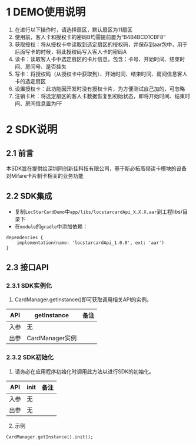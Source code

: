 # 1 DEMO使用说明
1. 在进行以下操作时，请选择扇区，默认扇区为11扇区
2. 使用前，客人卡和授权卡的密码B均需提前置为“B4B4BCD1CBF8”
3. 获取授权：将从授权卡中读取到选定扇区的授权码，并保存到aar包中，用于后面写卡的时候，将此授权码写入客人卡的密码A
4. 读卡：读取客人卡中选定扇区的卡片信息，包含：卡号、开始时间、结束时间、房间号、是否挂失
5. 写卡：将授权码（从授权卡中获取到）、开始时间、结束时间、房间信息客人卡的选定扇区
6. 设置授权卡：此功能因开发时没有授权卡片，为方便测试自己加的，可忽略
7. 注销卡片：将选定扇区的客人卡数据恢复到初始状态，即将开始时间、结束时间、房间信息置为FF
# 2 SDK说明
## 2.1 前言
本SDK旨在提供给深圳同创新佳科技有限公司，基于斯必拓高频读卡模块的设备对Mifare卡片制卡相关的业务功能
## 2.2 SDK集成
* 复制`LocStarCardDemo`中`app/libs/locstarcardApi_X.X.X.aar`到工程libs/目录下
* 在`module`的`gradle`中添加依赖：
```
dependencies {
    implementation(name: 'locstarcardApi_1.0.0', ext: 'aar')
}
```
## 2.3 接口API
### 2.3.1 SDK实例化
1. CardManager.getInstance()即可获取调用相关API的实例。

| API       | getInstance        | 备注     |
| --------  | -------- | -------- |
| 入参      | 无                 |          |
| 出参      | CardManager实例    |          |

### 2.3.2 SDK初始化
1. 请务必在应用程序初始化时调用此方法以进行SDK的初始化。

| API       | init               | 备注     |
| -------- | -------- | -------- |
| 入参      | 无                 |          |
| 出参      | 无                 |          |


2. 示例
```
CardManager.getInstance().init();
```
